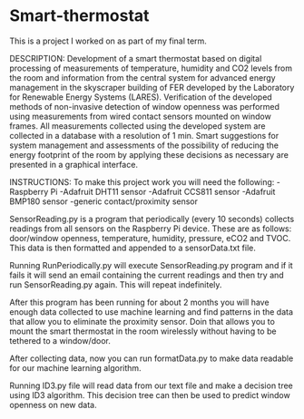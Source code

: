 # Smart-thermostat

This is a project I worked on as part of my final term.

DESCRIPTION:
Development of a smart thermostat based on digital processing of measurements
of temperature, humidity and CO2 levels from the room and information from the
central system for advanced energy management in the skyscraper building of FER
developed by the Laboratory for Renewable Energy Systems (LARES). Verification
of the developed methods of non-invasive detection of window openness was
performed using measurements from wired contact sensors mounted on window
frames. All measurements collected using the developed system are collected in a
database with a resolution of 1 min. Smart suggestions for system management
and assessments of the possibility of reducing the energy footprint of the room
by applying these decisions as necessary are presented in a graphical interface.

INSTRUCTIONS:
To make this project work you will need the following:
-Raspberry Pi
-Adafruit DHT11 sensor
-Adafruit CCS811 sensor
-Adafruit BMP180 sensor
-generic contact/proximity sensor

SensorReading.py is a program that periodically (every 10 seconds) collects readings from all sensors 
on the Raspberry Pi device. These are as follows: door/window openness, temperature, humidity, pressure, 
eCO2 and TVOC. 
This data is then formatted and appended to a sensorData.txt file.

Running RunPeriodically.py will execute SensorReading.py program and if it fails it will send
an email containing the current readings and then try and run SensorReading.py again.
This will repeat indefinitely.

After this program has been running for about 2 months you will have enough data collected to use machine 
learning and find patterns in the data that allow you to eliminate the proximity sensor. Doin that allows
you to mount the smart thermostat in the room wirelessly without having to be tethered to a window/door.

After collecting data, now you can run formatData.py to make data readable for our machine learning algorithm.

Running ID3.py file will read data from our text file and make a decision tree using ID3 algorithm. This decision 
tree can then be used to predict window openness on new data.



